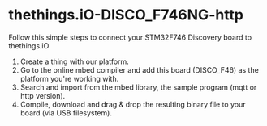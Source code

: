 # thethings.iO-DISCO_F746NG-http

Follow this simple steps to connect your STM32F746 Discovery board to thethings.iO

1. Create a thing with our platform.
2. Go to the online mbed compiler and add this board (DISCO_F46) as the platform you're working with.
3. Search and import from the mbed library, the sample program (mqtt or http version).
4. Compile, download and drag & drop the resulting binary file to your board (via USB filesystem).
